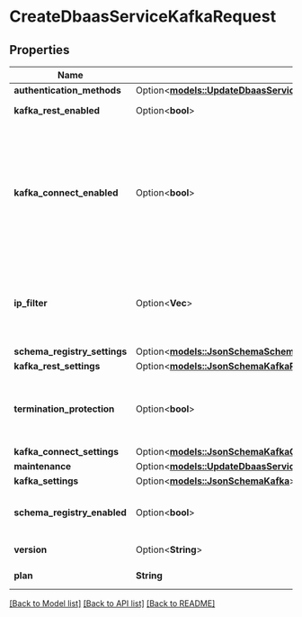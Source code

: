 # CreateDbaasServiceKafkaRequest

## Properties

Name | Type | Description | Notes
------------ | ------------- | ------------- | -------------
**authentication_methods** | Option<[**models::UpdateDbaasServiceKafkaRequestAuthenticationMethods**](update_dbaas_service_kafka_request_authentication_methods.md)> |  | [optional]
**kafka_rest_enabled** | Option<**bool**> | Enable Kafka-REST service | [optional]
**kafka_connect_enabled** | Option<**bool**> | Allow clients to connect to kafka_connect from the public internet for service nodes that are in a project VPC or another type of private network | [optional]
**ip_filter** | Option<**Vec<String>**> | Allow incoming connections from CIDR address block, e.g. '10.20.0.0/16' | [optional]
**schema_registry_settings** | Option<[**models::JsonSchemaSchemaRegistry**](json-schema-schema-registry.md)> |  | [optional]
**kafka_rest_settings** | Option<[**models::JsonSchemaKafkaRest**](json-schema-kafka-rest.md)> |  | [optional]
**termination_protection** | Option<**bool**> | Service is protected against termination and powering off | [optional]
**kafka_connect_settings** | Option<[**models::JsonSchemaKafkaConnect**](json-schema-kafka-connect.md)> |  | [optional]
**maintenance** | Option<[**models::UpdateDbaasServiceMysqlRequestMaintenance**](update_dbaas_service_mysql_request_maintenance.md)> |  | [optional]
**kafka_settings** | Option<[**models::JsonSchemaKafka**](json-schema-kafka.md)> |  | [optional]
**schema_registry_enabled** | Option<**bool**> | Enable Schema-Registry service | [optional]
**version** | Option<**String**> | Kafka major version | [optional]
**plan** | **String** | Subscription plan | 

[[Back to Model list]](../README.md#documentation-for-models) [[Back to API list]](../README.md#documentation-for-api-endpoints) [[Back to README]](../README.md)


